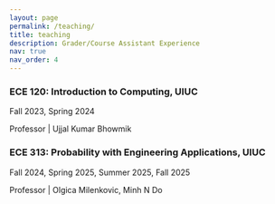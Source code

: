 ```yaml
---
layout: page
permalink: /teaching/
title: teaching
description: Grader/Course Assistant Experience
nav: true
nav_order: 4
---
```

### **ECE 120: Introduction to Computing, UIUC**

Fall 2023, Spring 2024

Professor | Ujjal Kumar Bhowmik

### **ECE 313: Probability with Engineering Applications, UIUC**

Fall 2024, Spring 2025, Summer 2025, Fall 2025

Professor | Olgica Milenkovic, Minh N Do
